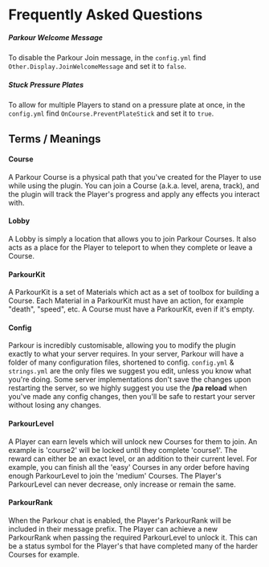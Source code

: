 Frequently Asked Questions
======

##### Parkour Welcome Message

To disable the Parkour Join message, in the `config.yml` find `Other.Display.JoinWelcomeMessage` and set it to `false`.

##### Stuck Pressure Plates

To allow for multiple Players to stand on a pressure plate at once, in the `config.yml` find `OnCourse.PreventPlateStick` and set it to `true`.

## Terms / Meanings

#### Course

A Parkour Course is a physical path that you've created for the Player to use while using the plugin. You can join a Course (a.k.a. level, arena, track), and the plugin will track the Player's progress and apply any effects you interact with.

#### Lobby

A Lobby is simply a location that allows you to join Parkour Courses. It also acts as a place for the Player to teleport to when they complete or leave a Course.

#### ParkourKit

A ParkourKit is a set of Materials which act as a set of toolbox for building a Course. Each Material in a ParkourKit must have an action, for example "death", "speed", etc. A Course must have a ParkourKit, even if it's empty.

#### Config

Parkour is incredibly customisable, allowing you to modify the plugin exactly to what your server requires. In your server, Parkour will have a folder of many configuration files, shortened to config. `config.yml` & `strings.yml` are the only files we suggest you edit, unless you know what you're doing. Some server implementations don't save the changes upon restarting the server, so we highly suggest you use the **/pa reload** when you've made any config changes, then you'll be safe to restart your server without losing any changes.

#### ParkourLevel

A Player can earn levels which will unlock new Courses for them to join. An example is 'course2' will be locked until they complete 'course1'. The reward can either be an exact level, or an addition to their current level. For example, you can finish all the 'easy' Courses in any order before having enough ParkourLevel to join the 'medium' Courses. The Player's ParkourLevel can never decrease, only increase or remain the same.

#### ParkourRank

When the Parkour chat is enabled, the Player's ParkourRank will be included in their message prefix. The Player can achieve a new ParkourRank when passing the required ParkourLevel to unlock it. This can be a status symbol for the Player's that have completed many of the harder Courses for example.

